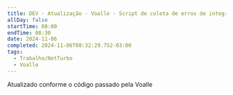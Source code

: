 ```yaml
---
title: DEV - Atualização - Voalle - Script de coleta de erros de integração
allDay: false
startTime: 08:00
endTime: 08:30
date: 2024-11-06
completed: 2024-11-06T08:32:29.752-03:00
tags:
  - Trabalho/NetTurbo
  - Voalle
---
```

Atualizado conforme o código passado pela Voalle
